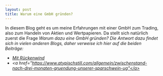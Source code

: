 ```yaml
---
layout: post
title: Warum eine GmbH gründen?
---
```


In diesem Blog geht es um meine Erfahrungen mit einer GmbH zum Trading, also zum Handeln von Aktien und Wertpapieren.
Da stellt sich natürlich zuerst die Frage <em>Warum dazu eine GmbH gründen?<em>
Die Antwort dazu findet sich in vielen anderen Blogs, daher verweise ich hier auf die beiden Beiträge:

* <a href="https://mit-rueckenwind.info/der-spardosen-gmbh-masterplan/"> Mit Rückenwind</a>
* <a href="https://www.atypischstill.com/allgemein/zwischenstand-nach-drei-monaten-gruendung-unserer-sparschwein-ug"</a>

